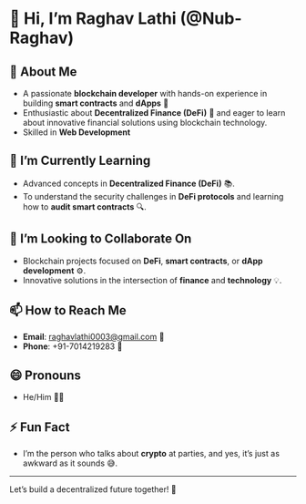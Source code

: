 # 👋 Hi, I’m Raghav Lathi (@Nub-Raghav)

## 👀 About Me
- A passionate **blockchain developer** with hands-on experience in building **smart contracts** and **dApps** 🔐
- Enthusiastic about **Decentralized Finance (DeFi)** 💸 and eager to learn about innovative financial solutions using blockchain technology.
- Skilled in **Web Development** 

## 🌱 I’m Currently Learning
- Advanced concepts in **Decentralized Finance (DeFi)** 📚.
- To understand the security challenges in **DeFi protocols** and learning how to **audit smart contracts** 🔍.

## 💞️ I’m Looking to Collaborate On
- Blockchain projects focused on **DeFi**, **smart contracts**, or **dApp development** ⚙️.
- Innovative solutions in the intersection of **finance** and **technology** 💡.

## 📫 How to Reach Me
- **Email**: raghavlathi0003@gmail.com 📧
- **Phone**: +91-7014219283 📱

## 😄 Pronouns
- He/Him 🙋‍♂️

## ⚡ Fun Fact
- I’m the person who talks about **crypto** at parties, and yes, it’s just as awkward as it sounds 😅.

---

Let’s build a decentralized future together! 🚀

